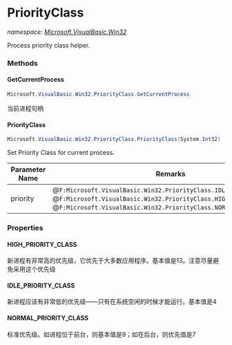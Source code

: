 ﻿# PriorityClass
_namespace: <a href="#" onClick="load('/docs/Microsoft.VisualBasic.Win32/index.md')">Microsoft.VisualBasic.Win32</a>_

Process priority class helper.



### Methods

#### GetCurrentProcess
```csharp
Microsoft.VisualBasic.Win32.PriorityClass.GetCurrentProcess
```
当前进程句柄

#### PriorityClass
```csharp
Microsoft.VisualBasic.Win32.PriorityClass.PriorityClass(System.Int32)
```
Set Priority Class for current process.

|Parameter Name|Remarks|
|--------------|-------|
|priority|@``F:Microsoft.VisualBasic.Win32.PriorityClass.IDLE_PRIORITY_CLASS``, @``F:Microsoft.VisualBasic.Win32.PriorityClass.HIGH_PRIORITY_CLASS``, @``F:Microsoft.VisualBasic.Win32.PriorityClass.NORMAL_PRIORITY_CLASS``|



### Properties

#### HIGH_PRIORITY_CLASS
新进程有非常高的优先级，它优先于大多数应用程序。基本值是13。注意尽量避免采用这个优先级
#### IDLE_PRIORITY_CLASS
新进程应该有非常低的优先级——只有在系统空闲的时候才能运行。基本值是4
#### NORMAL_PRIORITY_CLASS
标准优先级。如进程位于前台，则基本值是9；如在后台，则优先值是7
